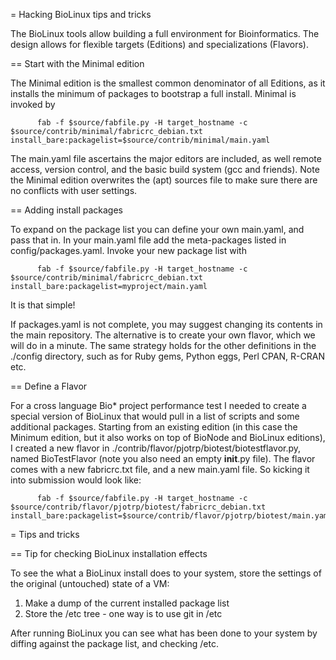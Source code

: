 = Hacking BioLinux tips and tricks

The BioLinux tools allow building a full environment for Bioinformatics. The
design allows for flexible targets (Editions) and specializations (Flavors).

== Start with the Minimal edition

The Minimal edition is the smallest common denominator of all Editions, as it
installs the minimum of packages to bootstrap a full install. Minimal is invoked by

          fab -f $source/fabfile.py -H target_hostname -c $source/contrib/minimal/fabricrc_debian.txt install_bare:packagelist=$source/contrib/minimal/main.yaml

The main.yaml file ascertains the major editors are included, as well remote
access, version control, and the basic build system (gcc and friends). Note the
Minimal edition overwrites the (apt) sources file to make sure there are no
conflicts with user settings.

== Adding install packages

To expand on the package list you can define your own main.yaml, and pass that
in. In your main.yaml file add the meta-packages listed in
config/packages.yaml. Invoke your new package list with

          fab -f $source/fabfile.py -H target_hostname -c $source/contrib/minimal/fabricrc_debian.txt install_bare:packagelist=myproject/main.yaml

It is that simple!

If packages.yaml is not complete, you may suggest changing its contents in the
main repository. The alternative is to create your own flavor, which we will do
in a minute. The same strategy holds for the other definitions in the ./config
directory, such as for Ruby gems, Python eggs, Perl CPAN, R-CRAN etc.

== Define a Flavor

For a cross language Bio* project performance test I needed to create a special
version of BioLinux that would pull in a list of scripts and some additional
packages.  Starting from an existing edition (in this case the Minimum edition,
but it also works on top of BioNode and BioLinux editions), I created a new
flavor in ./contrib/flavor/pjotrp/biotest/biotestflavor.py, named BioTestFlavor
(note you also need an empty __init__.py file).  The flavor comes with a new
fabricrc.txt file, and a new main.yaml file.  So kicking it into submission
would look like:

          fab -f $source/fabfile.py -H target_hostname -c $source/contrib/flavor/pjotrp/biotest/fabricrc_debian.txt install_bare:packagelist=$source/contrib/flavor/pjotrp/biotest/main.yaml

= Tips and tricks

== Tip for checking BioLinux installation effects

To see the what a BioLinux install does to your system, store the settings of
the original (untouched) state of a VM:

1. Make a dump of the current installed package list
2. Store the /etc tree - one way is to use git in /etc

After running BioLinux you can see what has been done to your system by diffing
against the package list, and checking /etc.
